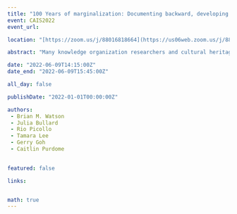 ```yaml
---
title: "100 Years of marginalization: Documenting backward, developing Forward"
event: CAIS2022
event_url: 

location: "[https://zoom.us/j/88016818664](https://us06web.zoom.us/j/88016818664?wd=bWlEMk1oZ3FyWTVFNXZISUh4dlZJdz09)"

abstract: "Many knowledge organization researchers and cultural heritage practitioners authors have illustrated the fallacies, inconsistencies, failures, mistakes, and incorrect information contained in the Library of Congress Subject Headings (LCSH). However, LCSH and its associated apparatus continues to be the dominant knowledge organization system in academic libraries (and increasingly, archives). This panel brings together individuals involved in a pair of connected projects aimed at documenting the harm and/or inaccuracies caused by LCSH by engaging in “ethical outreach” to creators and authors; by developing alternative “radical” or “critical” practices; and by evaluating the results of those practices."

date: "2022-06-09T14:15:00Z"
date_end: "2022-06-09T15:45:00Z"

all_day: false

publishDate: "2022-01-01T00:00:00Z"

authors:
 - Brian M. Watson
 - Julia Bullard
 - Rio Picollo
 - Tamara Lee
 - Gerry Goh
 - Caitlin Purdome
 

featured: false

links:


math: true
---
```


